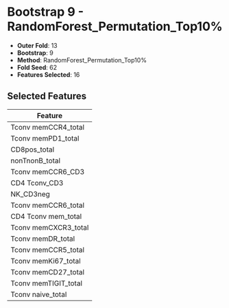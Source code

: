 # Bootstrap 9 - RandomForest_Permutation_Top10%

- **Outer Fold**: 13
- **Bootstrap**: 9
- **Method**: RandomForest_Permutation_Top10%
- **Fold Seed**: 62
- **Features Selected**: 16

## Selected Features

| Feature |
|---------|
| Tconv memCCR4_total |
| Tconv memPD1_total |
| CD8pos_total |
| nonTnonB_total |
| Tconv memCCR6_CD3 |
| CD4 Tconv_CD3 |
| NK_CD3neg |
| Tconv memCCR6_total |
| CD4 Tconv mem_total |
| Tconv memCXCR3_total |
| Tconv memDR_total |
| Tconv memCCR5_total |
| Tconv memKi67_total |
| Tconv memCD27_total |
| Tconv memTIGIT_total |
| Tconv naive_total |
